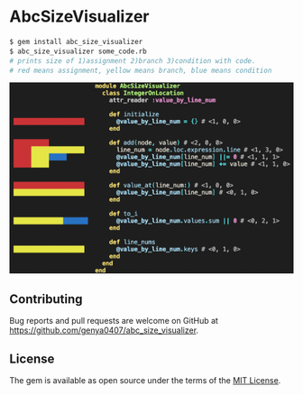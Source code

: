 # AbcSizeVisualizer

```bash
$ gem install abc_size_visualizer
$ abc_size_visualizer some_code.rb
# prints size of 1)assignment 2)branch 3)condition with code.
# red means assignment, yellow means branch, blue means condition
```

![screenshot](./docs/screenshot.png)

## Contributing

Bug reports and pull requests are welcome on GitHub at https://github.com/genya0407/abc_size_visualizer.

## License

The gem is available as open source under the terms of the [MIT License](https://opensource.org/licenses/MIT).
